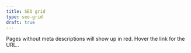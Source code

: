 ```yaml
---
title: SEO grid
type: seo-grid
draft: true
---
```


Pages without meta descriptions will show up in red. Hover the link for the URL..

